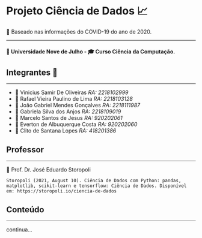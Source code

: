 # Projeto Ciência de Dados :chart_with_upwards_trend:

:floppy_disk: Baseado nas informações do COVID-19 do ano de 2020.

***
#### :school: Universidade Nove de Julho - :mortar_board:  Curso  Ciência da Computação.

## Integrantes :busts_in_silhouette:
***

* :man: Vinicius Samir De Oliveiras _*RA*: 2218102999_
* :man: Rafael Vieira Paulino de Lima _*RA*: 2218103128_
* :man: João Gabriel Mendes Gonçalves  _*RA*: 2218111987_
* :girl: Gabriela Silva dos Anjos  _*RA*: 2218109019_
* :man: Marcelo Santos de Jesus  _*RA*: 920202061_
* :man: Everton de Albuquerque Costa _*RA*: 920202060_
* :man: Clito de Santana Lopes _*RA*: 418201386_
 
## Professor
***

:older_man: Prof. Dr. José Eduardo Storopoli

```
Storopoli (2021, August 10). Ciência de Dados com Python: pandas, matplotlib, scikit-learn e tensorflow: Ciência de Dados. Disponível em: https://storopoli.io/ciencia-de-dados
```

## Conteúdo
***

continua...


